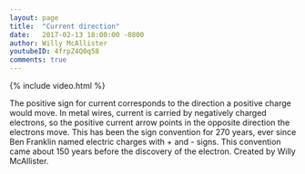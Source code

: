 ```yaml
---
layout: page
title:  "Current direction"
date:   2017-02-13 18:00:00 -0800
author: Willy McAllister
youtubeID: 4frpZ4Q0q58
comments: true
---
```


{% include video.html %}

The positive sign for current corresponds to the direction a positive charge would move. In metal wires, current is carried by negatively charged electrons, so the positive current arrow points in the opposite direction the electrons move. This has been the sign convention for 270 years, ever since Ben Franklin named electric charges with + and - signs. This convention came about 150 years before the discovery of the electron. Created by Willy McAllister.

